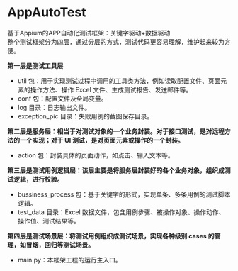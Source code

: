 # AppAutoTest
 基于Appium的APP自动化测试框架：关键字驱动+数据驱动
</br>
整个测试框架分为四层，通过分层的方式，测试代码更容易理解，维护起来较为方便。

**第一层是测试工具层**

* util 包：用于实现测试过程中调用的工具类方法，例如读取配置文件、页面元素的操作方法、操作 Excel 文件、生成测试报告、发送邮件等。
* conf 包：配置文件及全局变量。
* log 目录：日志输出文件。
* exception_pic 目录：失败用例的截图保存目录。

**第二层是服务层：相当于对测试对象的一个业务封装。对于接口测试，是对远程方法的一个实现；对于 UI 测试，是对页面元素或操作的一个封装。**

* action 包：封装具体的页面动作，如点击、输入文本等。

**第三层是测试用例逻辑层：该层主要是将服务层封装好的各个业务对象，组织成测试逻辑，进行校验。**

* bussiness_process 包：基于关键字的形式，实现单条、多条用例的测试脚本逻辑。
* test_data 目录：Excel 数据文件，包含用例步骤、被操作对象、操作动作、操作值、测试结果等。

**第四层是测试场景层：将测试用例组织成测试场景，实现各种级别 cases 的管理，如冒烟，回归等测试场景。**
* main.py：本框架工程的运行主入口。

